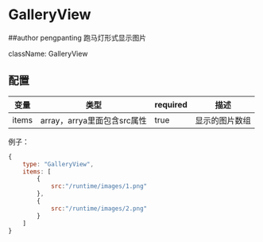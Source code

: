 # GalleryView
##author pengpanting
跑马灯形式显示图片

className: GalleryView

## 配置

变量 | 类型 | required | 描述
----|------|----------|-----
items | array，arrya里面包含src属性 | true | 显示的图片数组

例子：

```js
{
    type: "GalleryView",
    items: [
        {
            src:"/runtime/images/1.png"
        },
        {
            src:"/runtime/images/2.png"
        }
    ]
}
```
